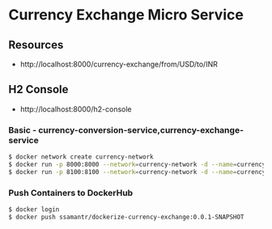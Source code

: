 # Currency Exchange Micro Service

## Resources

- http://localhost:8000/currency-exchange/from/USD/to/INR

## H2 Console

- http://localhost:8000/h2-console

### Basic - currency-conversion-service,currency-exchange-service 

```bash
$ docker network create currency-network
$ docker run -p 8000:8000 --network=currency-network -d --name=currency-exchange-service ssamantr/dockerize-currency-exchange:0.0.1-SNAPSHOT
$ docker run -p 8100:8100 --network=currency-network -d --name=currency-conversion-service --env CURRENCY_EXCHANGE_URI=http://currency-exchange-service:8000 ssamantr/dockerize-currency-conversion:0.0.1-SNAPSHOT

```

### Push Containers to DockerHub
```bash
$ docker login
$ docker push ssamantr/dockerize-currency-exchange:0.0.1-SNAPSHOT
```
